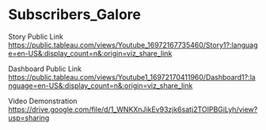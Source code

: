 # Subscribers_Galore

Story Public Link https://public.tableau.com/views/Youtube_16972167735460/Story1?:language=en-US&:display_count=n&:origin=viz_share_link

Dashboard Public Link https://public.tableau.com/views/Youtube1_16972170411960/Dashboard1?:language=en-US&:display_count=n&:origin=viz_share_link

Video Demonstration https://drive.google.com/file/d/1_WNKXnJikEv93zjk6satj2TOIPBGiLyh/view?usp=sharing
